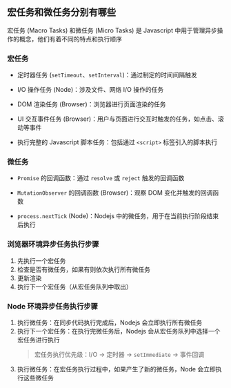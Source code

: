 ## 宏任务和微任务分别有哪些

宏任务 (Macro Tasks) 和微任务 (Micro Tasks) 是 Javascript 中用于管理异步操作的概念，他们有着不同的特点和执行顺序

### 宏任务

- 定时器任务 (`setTimeout`、`setInterval`)：通过制定的时间间隔触发

- I/O 操作任务 (Node)：涉及文件、网络 I/O 操作的任务

- DOM 渲染任务 (Browser)：浏览器进行页面渲染的任务

- UI 交互事件任务 (Browser)：用户与页面进行交互时触发的任务，如点击、滚动等事件

- 执行完整的 Javascript 脚本任务：包括通过 `<script>` 标签引入的脚本执行

### 微任务

- `Promise` 的回调函数：通过 `resolve` 或 `reject` 触发的回调函数

- `MutationObserver` 的回调函数 (Browser)：观察 DOM 变化并触发的回调函数

- `process.nextTick` (Node)：Nodejs 中的微任务，用于在当前执行阶段结束后执行

### 浏览器环境异步任务执行步骤

1. 先执行一个宏任务
2. 检查是否有微任务，如果有则依次执行所有微任务
3. 更新渲染
4. 执行下一个宏任务（从宏任务队列中取出）

### Node 环境异步任务执行步骤

1. 执行微任务：在同步代码执行完成后，Nodejs 会立即执行所有微任务
2. 执行下一个宏任务：在执行完微任务后，Nodejs 会从宏任务队列中选择一个宏任务进行执行
   > 宏任务执行优先级：I/O -> 定时器 -> `setImmediate` -> 事件回调
3. 执行微任务：在宏任务执行过程中，如果产生了新的微任务，Node 会立即执行这些微任务
